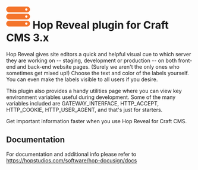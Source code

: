 # ![Screenshot](resources/img/HopReveal.png) Hop Reveal plugin for Craft CMS 3.x

Hop Reveal gives site editors a quick and helpful visual cue to which server they are working on -- staging, development or production -- on both front-end and back-end website pages. (Surely we aren't the only ones who sometimes get mixed up!) Choose the text and color of the labels yourself. You can even make the labels visible to all users if you desire. 

This plugin also provides a handy utilities page where you can view key environment variables useful during development. Some of the many variables included are GATEWAY_INTERFACE, HTTP_ACCEPT, HTTP_COOKIE, HTTP_USER_AGENT, and that's just for starters.

Get important information faster when you use Hop Reveal for Craft CMS.

## Documentation
For documentation and additional info please refer to https://hopstudios.com/software/hop-docusign/docs
